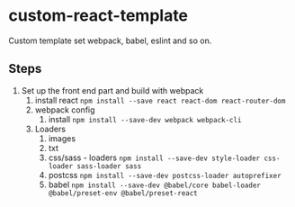 # custom-react-template

Custom template set webpack, babel, eslint and so on.

## Steps

1. Set up the front end part and build with webpack
   1. install react
      `npm install --save react react-dom react-router-dom`
   2. webpack config
      1. install
         `npm install --save-dev webpack webpack-cli`
   3. Loaders
      1. images
      2. txt
      3. css/sass - loaders
         `npm install --save-dev style-loader css-loader sass-loader sass`
      4. postcss
         `npm install --save-dev postcss-loader autoprefixer`
      5. babel
         `npm install --save-dev @babel/core babel-loader @babel/preset-env @babel/preset-react`
